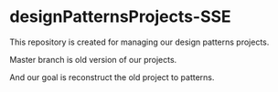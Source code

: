 # designPatternsProjects-SSE
This repository is created for managing our design patterns projects.

Master branch is old version of our projects.

And our goal is reconstruct the old project to patterns.
